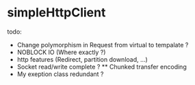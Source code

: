# simpleHttpClient

todo:
 * Change polymorphism in Request from virtual to tempalate ?
 * NOBLOCK IO (Where exactly ?)
 * http features (Redirect, partition download, ...)
 * Socket read/write complete ?
  ** Chunked transfer encoding
 * My exeption class redundant ?

